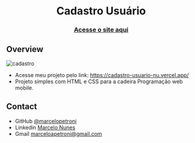 <h1 align="center">Cadastro Usuário</h1>

<div align="center">
  <h3> 
    <a href="https://cadastro-usuario-nu.vercel.app/">
      Acesse o site aqui
    </a>
  </h3>
</div>

<!-- OVERVIEW -->

## Overview
![cadastro](https://github.com/marcelopetroni/CadastroUsuario/assets/105806830/e16dbb8f-ae24-481b-a9ab-2e9939c5dd1d)

- Acesse meu projeto pelo link: https://cadastro-usuario-nu.vercel.app/
- Projeto simples com HTML e CSS para a cadeira Programação web mobile.

## Contact

- GitHub [@marcelopetroni](https://github.com/marcelopetroni) 
- Linkedin [Marcelo Nunes](https://www.linkedin.com/in/marcelo-nunes-a8b7a223a/)
- Gmail [marceloapetroni@gmail.com](mailto:marceloapetroni@gmail.com)
